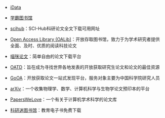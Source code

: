 - [iData](https://www.cn-ki.net/)

- [学霸图书馆](http://www.xuebalib.com/)

- [scihub](http://tool.yovisun.com/scihub/)：SCI-Hub科研论文全文下载可用网址

- [Open Access Library (OALib)](http://www.oalib.com)：开放存取图书馆，致力于为学术研究者提供全面、及时、优质的阅读科技论文

- [喵咪论文](https://lunwen.im/)：简单自由的论文下载平台

- [OATD](https://oatd.org/)：旨在成为寻找世界各地发表的开放获取研究生论文和论文的最佳资源

- [GoOA](http://gooa.las.ac.cn/)：开放获取论文一站式发现平台，服务对象主要为中国科学院研究人员

- [arXiv](https://arxiv.org/)：一个收集物理学、数学、计算机科学与生物学论文预印本的平台

- [PapersWeLove](https://paperswelove.org/)：一个有关于计算机学术科学的论文库

- [科研迷图书馆](https://www.keyanmi.com/)：教育电子书免费下载

